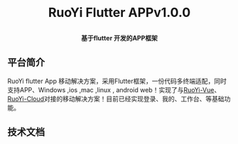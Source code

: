 
<h1 align="center" style="margin: 30px 0 30px; font-weight: bold;">RuoYi Flutter APPv1.0.0</h1>
<h4 align="center">基于flutter 开发的APP框架</h4>


## 平台简介

RuoYi flutter App 移动解决方案，采用Flutter框架，一份代码多终端适配，同时支持APP、Windows ,ios ,mac ,linux , android web！实现了与[RuoYi-Vue](https://gitee.com/y_project/RuoYi-Vue)、[RuoYi-Cloud](https://gitee.com/y_project/RuoYi-Cloud)对接的移动解决方案！目前已经实现登录、我的、工作台、等基础功能。

## 技术文档

 


